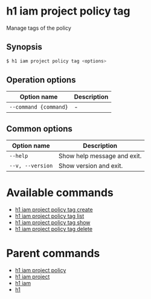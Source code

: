 
# h1 iam project policy tag

Manage tags of the policy

## Synopsis

```bash
$ h1 iam project policy tag <options>
```

## Operation options

| Option name               | Description |
| ------------------------- | ----------- |
| ```--command {command}``` | -           |

## Common options

| Option name          | Description                 |
| -------------------- | --------------------------- |
| ```--help```         | Show help message and exit. |
| ```--v, --version``` | Show version and exit.      |

# Available commands

* [h1 iam project policy tag create](./create/README.md)
* [h1 iam project policy tag list](./list/README.md)
* [h1 iam project policy tag show](./show/README.md)
* [h1 iam project policy tag delete](./delete/README.md)

# Parent commands

* [h1 iam project policy](./../README.md)
* [h1 iam project](./../../README.md)
* [h1 iam](./../../../README.md)
* [h1](./../../../../README.md)
